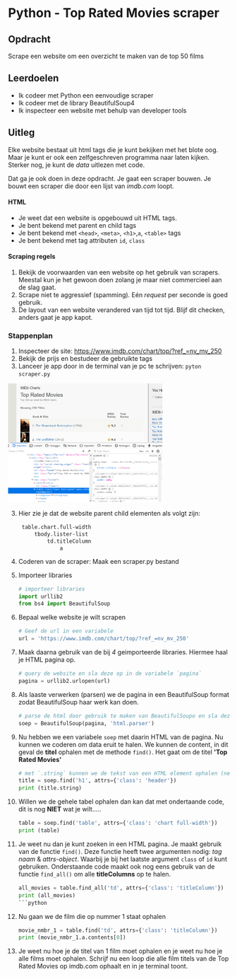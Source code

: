 
# Python - Top Rated Movies scraper

## Opdracht

Scrape een website om een overzicht te maken van de top 50 films

## Leerdoelen

- Ik codeer met Python een eenvoudige scraper
- Ik codeer met de library BeautifulSoup4
- Ik inspecteer een website met behulp van developer tools

## Uitleg

Elke website bestaat uit html tags die je kunt bekijken met het blote oog. Maar je kunt er ook een zelfgeschreven programma naar laten kijken. 
Sterker nog, je kunt de _data_ uitlezen met code. 

Dat ga je ook doen in deze opdracht. Je gaat een scraper bouwen. Je bouwt een scraper die door een lijst van _imdb.com_ loopt. 


#### HTML

- Je weet dat een website is opgebouwd uit HTML tags.
- Je bent bekend met parent en child tags
- Je bent bekend met `<head>`, `<meta>`, `<h1>`,`a`, `<table>`  tags
- Je bent bekend met tag attributen `id`, `class`

#### Scraping regels

1. Bekijk de voorwaarden van een website op het gebruik van scrapers. Meestal kun je het gewoon doen zolang je maar niet commercieel aan de slag gaat.
2. Scrape niet te aggressief (spamming). Eén _request_ per seconde is goed gebruik.
3. De layout van een website verandered van tijd tot tijd. Blijf dit checken, anders gaat je app kapot.

### Stappenplan

1. Inspecteer de site: https://www.imdb.com/chart/top/?ref_=nv_mv_250
2. Bekijk de prijs en bestudeer de gebruikte tags
3. Lanceer je app door in de terminal van je pc te schrijven: `pyton scraper.py`

<img src="scraping2.png" width="350">

3. Hier zie je dat de website parent child elementen als volgt zijn:

   ```
    table.chart.full-width
        tbody.lister-list
            td.titleColumn
                a
    ```
4. Coderen van de scraper: Maak een scraper.py bestand

5. Importeer libraries

    ```python
    # importeer libraries
    import urllib2
    from bs4 import BeautifulSoup
    ```

6. Bepaal welke website je wilt scrapen

    ```python
    # Geef de url in een variabele
    url = 'https://www.imdb.com/chart/top/?ref_=nv_mv_250'
    ```

7. Maak daarna gebruik van de bij _4_ geimporteerde libraries. Hiermee haal je HTML pagina op.

    ```python
    # query de website en sla deze op in de variabele `pagina`
    pagina = urllib2.urlopen(url)
    ```

8. Als laaste verwerken (parsen) we de pagina in een BeautifulSoup format zodat BeautifulSoup haar werk kan doen.

    ```python
    # parse de html door gebruik te maken van BeautifulSoupo en sla deze op in `soep`
    soep = BeautifulSoup(pagina, 'html.parser')
    ```

9. Nu hebben we een variabele `soep` met daarin HTML van de pagina. Nu kunnen we coderen om data eruit te halen. We kunnen de content, in dit geval de __titel__ ophalen met de methode `find()`. Het gaat om de titel __'Top Rated Movies'__

    ```python
    # met `.string` kunnen we de tekst van een HTML element ophalen (net als innerHTML)
    title = soep.find('h1', attrs={'class': 'header'})
    print (title.string)
    ```

10. Willen we de gehele tabel ophalen dan kan dat met ondertaande code, dit is nog __NIET__ wat je wilt.....

    ```python
    table = soep.find('table', attrs={'class': 'chart full-width'})
    print (table)
    ```

11. Je weet nu dan je kunt zoeken in een HTML pagina. Je maakt gebruik van de functie `find()`. Deze functie heeft twee argumenten nodig: _tag naam_ & _attrs-object_. Waarbij je bij het laatste argument `class` of `id` kunt gebruiken. Onderstaande code maakt ook nog eens gebruik van de functie `find_all()` om alle __titleColumns__ op te halen.
    ```python
    all_movies = table.find_all('td', attrs={'class': 'titleColumn'})
    print (all_movies)
    ```python

12. Nu gaan we de film die op nummer 1 staat ophalen  

    ```python
    movie_nmbr_1 = table.find('td', attrs={'class': 'titleColumn'})
    print (movie_nmbr_1.a.contents[0])
    ```

13. Je weet nu hoe je de titel van 1 film moet ophalen en je weet nu hoe je alle films moet ophalen. Schrijf nu een loop die alle film titels van de Top Rated Movies op imdb.com ophaalt en in je terminal toont.